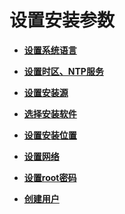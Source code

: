 # 设置安装参数<a name="ZH-CN_TOPIC_0187280610"></a>

-   **[设置系统语言](设置系统语言-2.md)**  

-   **[设置时区、NTP服务](设置时区-NTP服务.md)**  

-   **[设置安装源](设置安装源-3.md)**  

-   **[选择安装软件](选择安装软件-4.md)**  

-   **[设置安装位置](设置安装位置-5.md)**  

-   **[设置网络](设置网络.md)**  

-   **[设置root密码](设置root密码.md)**  

-   **[创建用户](创建用户.md)**  


